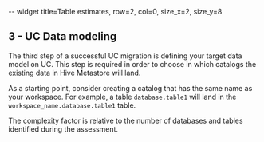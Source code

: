-- widget title=Table estimates, row=2, col=0, size_x=2, size_y=8
## 3 - UC Data modeling

The third step of a successful UC migration is defining your target data model on UC.
This step is required in order to choose in which catalogs the existing data in Hive Metastore will land.

As a starting point, consider creating a catalog that has the same name as your workspace.
For example, a table `database.table1` will land in the `workspace_name.database.table1` table.

The complexity factor is relative to the number of databases and tables identified during the assessment.

